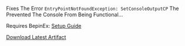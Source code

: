 Fixes The Error `EntryPointNotFoundException: SetConsoleOutputCP` The Prevented The Console From Being Functional...

Requires BepinEx: [Setup Guide](https://docs.bepinex.dev/articles/user_guide/installation/index.html)

[Download Latest Artifact](https://nightly.link/pixelblob/stationeersconsolefix/workflows/dotnet/master/ConsolePatch.zip)
